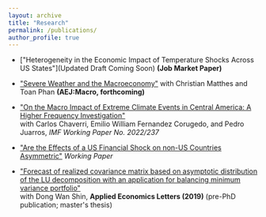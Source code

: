 ```yaml
---
layout: archive
title: "Research"
permalink: /publications/
author_profile: true
---
```


*    ["Heterogeneity in the Economic Impact of Temperature Shocks Across US States"](Updated Draft Coming Soon) **(Job Market Paper)**
     <!-- <details>
        <summary>Click for Abstract</summary>
        This paper presents new empirical evidence on short- and medium-term heterogeneous temperature effects on real GDP growth and inflation at the US state level. The results reveal heterogeneity across states, 
        seasons,
        and time horizons, with the sign of responses becoming synchronized seven quarters after temperature shocks. By examining the joint responses of output and prices, I explore whether temperature shocks
        resemble demand or supply shock at the state-level. The nature of shock varies by season and time horizon: cold season shock initially acts as positive demand and supply shock but transitions to negative supply
        (mostly in north-eastern states) and positive demand shock (mostly in southern states) as the time horizon extends, whereas warm season shock predominantly resembles negative supply shock after seven quarters 
        (especially in southern states). Variations in state-level responses are explained by state attributes such as sectoral shares of manufacturing and services along with average temperature.
      </details>
      -->
  
*    ["Severe Weather and the Macroeconomy"](https://hskim27.github.io/files/weather_2024.pdf) with Christian Matthes and Toan Phan **(AEJ:Macro, forthcoming)**
      

*    ["On the Macro Impact of Extreme Climate Events in Central America: A Higher Frequency Investigation"](https://www.imf.org/en/Publications/WP/Issues/2022/12/02/On-the-Macro-Impact-of-Extreme-Climate-Events-in-Central-America-A-Higher-Frequency-526284)  
  with Carlos Chaverri, Emilio William Fernandez Corugedo, and Pedro Juarros, _IMF Working Paper No. 2022/237_
       
    
*    ["Are the Effects of a US Financial Shock on non-US Countries Asymmetric"](https://hskim27.github.io/files/us_financial_shock_asymmetric.pdf)  _Working Paper_
       

* ["Forecast of realized covariance matrix based on asymptotic distribution of the LU decomposition with an application for balancing minimum variance portfolio"](https://www.dropbox.com/scl/fi/8lv4uxqagmpnfm2bf41z2/Forecast-of-realized-covariance-matrix-based-on-asymptotic-distribution-of-the-LU-decomposition-with-an-application-for-balancing-minimum-variance-portfolio.pdf?rlkey=jg5deg315x8cshbt4xr5qx85l&st=dtbocb4q&dl=0)  
  with Dong Wan Shin, <strong>Applied Economics Letters (2019)</strong> (pre-PhD publication; master's thesis)
    
      
